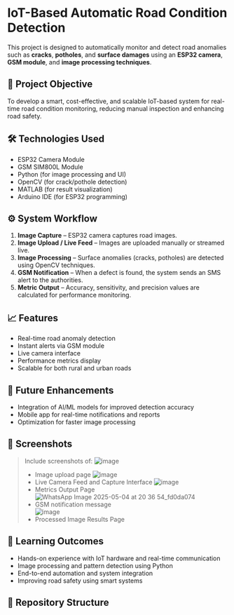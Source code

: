 # IoT-Based Automatic Road Condition Detection

This project is designed to automatically monitor and detect road anomalies such as **cracks**, **potholes**, and **surface damages** using an **ESP32 camera**, **GSM module**, and **image processing techniques**.

## 📌 Project Objective

To develop a smart, cost-effective, and scalable IoT-based system for real-time road condition monitoring, reducing manual inspection and enhancing road safety.

## 🛠️ Technologies Used

- ESP32 Camera Module  
- GSM SIM800L Module  
- Python (for image processing and UI)  
- OpenCV (for crack/pothole detection)  
- MATLAB (for result visualization)  
- Arduino IDE (for ESP32 programming)

## ⚙️ System Workflow

1. **Image Capture** – ESP32 camera captures road images.
2. **Image Upload / Live Feed** – Images are uploaded manually or streamed live.
3. **Image Processing** – Surface anomalies (cracks, potholes) are detected using OpenCV techniques.
4. **GSM Notification** – When a defect is found, the system sends an SMS alert to the authorities.
5. **Metric Output** – Accuracy, sensitivity, and precision values are calculated for performance monitoring.

## 📈 Features

- Real-time road anomaly detection
- Instant alerts via GSM module
- Live camera interface
- Performance metrics display
- Scalable for both rural and urban roads

## 🚀 Future Enhancements

- Integration of AI/ML models for improved detection accuracy  
- Mobile app for real-time notifications and reports  
- Optimization for faster image processing

## 📸 Screenshots

> Include screenshots of:
> ![image](https://github.com/user-attachments/assets/5f3a802c-71c8-4e09-8948-97479884a370)
>  - Image upload page
> ![image](https://github.com/user-attachments/assets/51ddd900-2b18-44b6-8658-76ac5a3f30b4)
>- Live Camera Feed and Capture Interface
> ![image](https://github.com/user-attachments/assets/35e2fe5d-40dc-4f2e-91ef-b0a8d94f9721)
> - Metrics Output Page 
> ![WhatsApp Image 2025-05-04 at 20 36 54_fd0da074](https://github.com/user-attachments/assets/66053773-0340-4461-9ff5-247d53f5cae8)
>- GSM notification message  
> ![image](https://github.com/user-attachments/assets/f736e200-5d0d-4ff9-9a5a-c3a8ef915a3a)
>- Processed Image Results Page  

## 🧠 Learning Outcomes

- Hands-on experience with IoT hardware and real-time communication
- Image processing and pattern detection using Python
- End-to-end automation and system integration
- Improving road safety using smart systems

## 📂 Repository Structure

